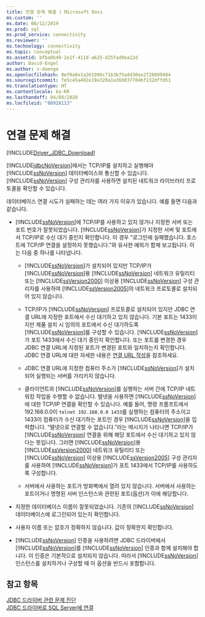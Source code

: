 ```yaml
---
title: 연결 문제 해결 | Microsoft Docs
ms.custom: ''
ms.date: 08/12/2019
ms.prod: sql
ms.prod_service: connectivity
ms.reviewer: ''
ms.technology: connectivity
ms.topic: conceptual
ms.assetid: bfba0b49-2e1f-411d-a625-d25fad9ea12d
author: David-Engel
ms.author: v-daenge
ms.openlocfilehash: 0ef0a0e1a261996c71b3b75add30ee2f28899484
ms.sourcegitcommit: fe5c45a492e19a320a1a36b037704bf132dffd51
ms.translationtype: HT
ms.contentlocale: ko-KR
ms.lasthandoff: 04/08/2020
ms.locfileid: "80928113"
---
```

# <a name="troubleshooting-connectivity"></a>연결 문제 해결
[!INCLUDE[Driver_JDBC_Download](../../includes/driver_jdbc_download.md)]

  [!INCLUDE[jdbcNoVersion](../../includes/jdbcnoversion_md.md)]에서는 TCP/IP를 설치하고 실행해야 [!INCLUDE[ssNoVersion](../../includes/ssnoversion-md.md)] 데이터베이스와 통신할 수 있습니다. [!INCLUDE[ssNoVersion](../../includes/ssnoversion-md.md)] 구성 관리자를 사용하면 설치된 네트워크 라이브러리 프로토콜을 확인할 수 있습니다.  
  
 데이터베이스 연결 시도가 실패하는 데는 여러 가지 이유가 있습니다. 예를 들면 다음과 같습니다.  
  
-   [!INCLUDE[ssNoVersion](../../includes/ssnoversion-md.md)]에 TCP/IP를 사용하고 있지 않거나 지정한 서버 또는 포트 번호가 잘못되었습니다. [!INCLUDE[ssNoVersion](../../includes/ssnoversion-md.md)]가 지정한 서버 및 포트에서 TCP/IP로 수신 대기 중인지 확인합니다. 이 경우 "로그인에 실패했습니다. 호스트에 TCP/IP 연결을 설정하지 못했습니다."와 유사한 예외가 함께 보고됩니다. 이는 다음 중 하나를 나타냅니다.  
  
    -   [!INCLUDE[ssNoVersion](../../includes/ssnoversion-md.md)]가 설치되어 있지만 TCP/IP가 [!INCLUDE[ssNoVersion](../../includes/ssnoversion-md.md)]용 [!INCLUDE[ssNoVersion](../../includes/ssnoversion-md.md)] 네트워크 유틸리티 또는 [!INCLUDE[ssVersion2000](../../includes/ssversion2000-md.md)] 이상용 [!INCLUDE[ssNoVersion](../../includes/ssnoversion-md.md)] 구성 관리자를 사용하여 [!INCLUDE[ssVersion2005](../../includes/ssversion2005-md.md)]의 네트워크 프로토콜로 설치되어 있지 않습니다.  
  
    -   TCP/IP가 [!INCLUDE[ssNoVersion](../../includes/ssnoversion-md.md)] 프로토콜로 설치되어 있지만 JDBC 연결 URL에 지정한 포트에서 수신 대기하고 있지 않습니다. 기본 포트는 1433이지만 제품 설치 시 임의의 포트에서 수신 대기하도록 [!INCLUDE[ssNoVersion](../../includes/ssnoversion-md.md)]를 구성할 수 있습니다. [!INCLUDE[ssNoVersion](../../includes/ssnoversion-md.md)]가 포트 1433에서 수신 대기 중인지 확인합니다. 또는 포트를 변경한 경우 JDBC 연결 URL에 지정된 포트가 변경된 포트와 일치하는지 확인합니다. JDBC 연결 URL에 대한 자세한 내용은 [연결 URL 작성](../../connect/jdbc/building-the-connection-url.md)을 참조하세요.  
  
    -   JDBC 연결 URL에 지정한 컴퓨터 주소가 [!INCLUDE[ssNoVersion](../../includes/ssnoversion-md.md)]가 설치되어 실행되는 서버를 가리키지 않습니다.  
  
    -   클라이언트와 [!INCLUDE[ssNoVersion](../../includes/ssnoversion-md.md)]를 실행하는 서버 간에 TCP/IP 네트워킹 작업을 수행할 수 없습니다. 텔넷을 사용하면 [!INCLUDE[ssNoVersion](../../includes/ssnoversion-md.md)]에 대한 TCP/IP 연결을 확인할 수 있습니다. 예를 들어, 명령 프롬프트에서 192.168.0.0이 `telnet 192.168.0.0 1433`를 실행하는 컴퓨터의 주소이고 1433이 컴퓨터가 수신 대기하는 포트인 경우 [!INCLUDE[ssNoVersion](../../includes/ssnoversion-md.md)]을 입력합니다. “텔넷으로 연결할 수 없습니다.”라는 메시지가 나타나면 TCP/IP가 [!INCLUDE[ssNoVersion](../../includes/ssnoversion-md.md)] 연결을 위해 해당 포트에서 수신 대기하고 있지 않다는 뜻입니다. 그러면 [!INCLUDE[ssNoVersion](../../includes/ssnoversion-md.md)]용 [!INCLUDE[ssVersion2000](../../includes/ssversion2000-md.md)] 네트워크 유틸리티 또는 [!INCLUDE[ssNoVersion](../../includes/ssnoversion-md.md)] 이상용 [!INCLUDE[ssVersion2005](../../includes/ssversion2005-md.md)] 구성 관리자를 사용하여 [!INCLUDE[ssNoVersion](../../includes/ssnoversion-md.md)]가 포트 1433에서 TCP/IP를 사용하도록 구성합니다.  
  
    -   서버에서 사용하는 포트가 방화벽에서 열려 있지 않습니다. 서버에서 사용하는 포트이거나 명명된 서버 인스턴스와 관련된 포트(옵션)가 이에 해당합니다.  
  
-   지정한 데이터베이스 이름이 잘못되었습니다. 기존의 [!INCLUDE[ssNoVersion](../../includes/ssnoversion-md.md)] 데이터베이스에 로그인되어 있는지 확인합니다.  
  
-   사용자 이름 또는 암호가 정확하지 않습니다. 값이 정확한지 확인합니다.  
  
-   [!INCLUDE[ssNoVersion](../../includes/ssnoversion-md.md)] 인증을 사용하려면 JDBC 드라이버에서 [!INCLUDE[ssNoVersion](../../includes/ssnoversion-md.md)]를 [!INCLUDE[ssNoVersion](../../includes/ssnoversion-md.md)] 인증과 함께 설치해야 합니다. 이 인증은 기본적으로 설치되지 않습니다. 따라서 [!INCLUDE[ssNoVersion](../../includes/ssnoversion-md.md)] 인스턴스를 설치하거나 구성할 때 이 옵션을 반드시 포함합니다.  
  
## <a name="see-also"></a>참고 항목  
 [JDBC 드라이버 관련 문제 진단](../../connect/jdbc/diagnosing-problems-with-the-jdbc-driver.md)   
 [JDBC 드라이버로 SQL Server에 연결](../../connect/jdbc/connecting-to-sql-server-with-the-jdbc-driver.md)  
  
  
